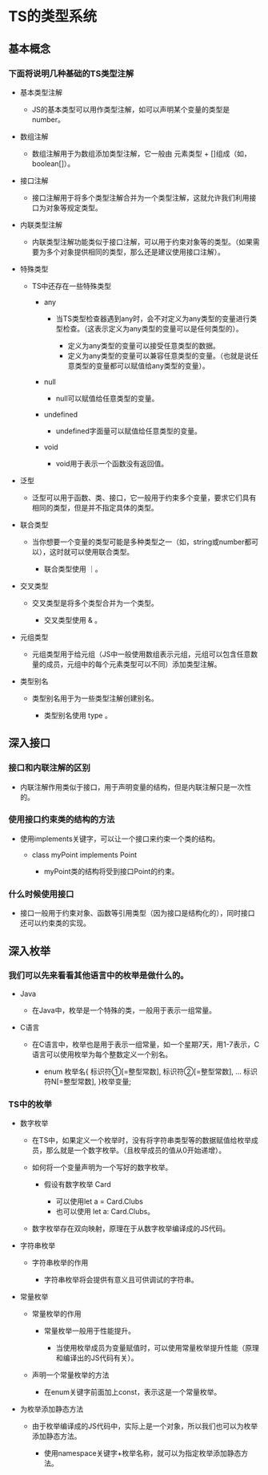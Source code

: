 # TS的类型系统

##  基本概念

### 下面将说明几种基础的TS类型注解

- 基本类型注解

	- JS的基本类型可以用作类型注解，如可以声明某个变量的类型是number。

- 数组注解

	- 数组注解用于为数组添加类型注解，它一般由 元素类型 + []组成（如，boolean[]）。

- 接口注解

	- 接口注解用于将多个类型注解合并为一个类型注解，这就允许我们利用接口为对象等规定类型。

- 内联类型注解

	- 内联类型注解功能类似于接口注解，可以用于约束对象等的类型。（如果需要为多个对象提供相同的类型，那么还是建议使用接口注解）。

- 特殊类型

	- TS中还存在一些特殊类型

		- any

			- 当TS类型检查器遇到any时，会不对定义为any类型的变量进行类型检查。（这表示定义为any类型的变量可以是任何类型的）。

				- 定义为any类型的变量可以接受任意类型的数据。
				- 定义为any类型的变量可以兼容任意类型的变量。（也就是说任意类型的变量都可以赋值给any类型的变量）。

		- null

			- null可以赋值给任意类型的变量。

		- undefined

			- undefined字面量可以赋值给任意类型的变量。

		- void

			- void用于表示一个函数没有返回值。

- 泛型

	- 泛型可以用于函数、类、接口，它一般用于约束多个变量，要求它们具有相同的类型，但是并不指定具体的类型。

- 联合类型

	- 当你想要一个变量的类型可能是多种类型之一（如，string或number都可以），这时就可以使用联合类型。

		- 联合类型使用 ｜。

- 交叉类型

	- 交叉类型是将多个类型合并为一个类型。

		- 交叉类型使用 & 。

- 元组类型

	- 元组类型用于给元组（JS中一般使用数组表示元组，元组可以包含任意数量的成员，元组中的每个元素类型可以不同）添加类型注解。

- 类型别名

	- 类型别名用于为一些类型注解创建别名。

		- 类型别名使用 type 。

## 深入接口

### 接口和内联注解的区别

- 内联注解作用类似于接口，用于声明变量的结构，但是内联注解只是一次性的。

### 使用接口约束类的结构的方法

- 使用implements关键字，可以让一个接口来约束一个类的结构。

	- class myPoint implements Point

		- myPoint类的结构将受到接口Point的约束。

### 什么时候使用接口

- 接口一般用于约束对象、函数等引用类型（因为接口是结构化的），同时接口还可以约束类的实现。

## 深入枚举

### 我们可以先来看看其他语言中的枚举是做什么的。

- Java

	- 在Java中，枚举是一个特殊的类，一般用于表示一组常量。

- C语言

	- 在C语言中，枚举也是用于表示一组常量，如一个星期7天，用1-7表示，C语言可以使用枚举为每个整数定义一个别名。

		- enum 枚举名{
    标识符①[=整型常数],
    标识符②[=整型常数],
    ...
    标识符N[=整型常数],
}枚举变量;

### TS中的枚举

- 数字枚举

	- 在TS中，如果定义一个枚举时，没有将字符串类型等的数据赋值给枚举成员，那么就是一个数字枚举。（且枚举成员的值从0开始递增）。
	- 如何将一个变量声明为一个写好的数字枚举。

		- 假设有数字枚举 Card

			- 可以使用let a = Card.Clubs
			- 也可以使用 let a: Card.Clubs。

	- 数字枚举存在双向映射，原理在于从数字枚举编译成的JS代码。

- 字符串枚举

	- 字符串枚举的作用

		- 字符串枚举将会提供有意义且可供调试的字符串。

- 常量枚举

	- 常量枚举的作用

		- 常量枚举一般用于性能提升。

			- 当使用枚举成员为变量赋值时，可以使用常量枚举提升性能（原理和编译出的JS代码有关）。

	- 声明一个常量枚举的方法

		- 在enum关键字前面加上const，表示这是一个常量枚举。

- 为枚举添加静态方法

	- 由于枚举编译成的JS代码中，实际上是一个对象，所以我们也可以为枚举添加静态方法。

		- 使用namespace关键字+枚举名称，就可以为指定枚举添加静态方法。

